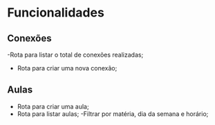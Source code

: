 # Funcionalidades 

## Conexões 

-Rota para listar o total de conexões realizadas;
- Rota para criar uma nova conexão;

## Aulas

- Rota para criar uma aula;
- Rota para listar aulas; 
    -Filtrar por matéria, dia da semana e horário; 